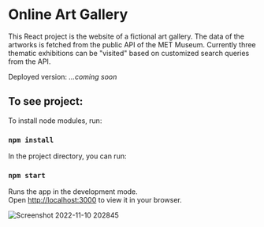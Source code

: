 # Online Art Gallery

This React project is the website of a fictional art gallery. The data of the artworks is fetched from the public API of the MET Museum. Currently three thematic exhibitions can be "visited" based on customized search queries from the API.

Deployed version: *...coming soon*

## To see project: 

To install node modules, run: 

### `npm install`

In the project directory, you can run:

### `npm start`

Runs the app in the development mode.\
Open [http://localhost:3000](http://localhost:3000) to view it in your browser.

![Screenshot 2022-11-10 202845](https://user-images.githubusercontent.com/102370224/201189021-46c9c38c-f3f0-4760-9e2d-c05b896b00c1.jpg)
